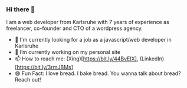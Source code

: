 ### Hi there 👋

I am a web developer from Karlsruhe with 7 years of experience as freelancer, co-founder and CTO of a wordpress agency. 

- 🏢 I'm currently looking for a job as a javascript/web developer in Karlsruhe
- 🌱 I’m currently working on my personal site
- 📫 How to reach me: (Xing)[https://bit.ly/44BvEIX], (LinkedIn)[https://bit.ly/3rmJBMs]
- 😄 Fun Fact: I love bread. I bake bread. You wanna talk about bread? Reach out!

<!--
**joschaholzhaeuer/joschaholzhaeuer** is a ✨ _special_ ✨ repository because its `README.md` (this file) appears on your GitHub profile.

Here are some ideas to get you started:

- 🔭 I’m currently working on ...
- 🌱 I’m currently learning ...
- 👯 I’m looking to collaborate on ...
- 🤔 I’m looking for help with ...
- 💬 Ask me about ...
- 📫 How to reach me: ...
- 😄 Pronouns: ...
- ⚡ Fun fact: ...
-->
